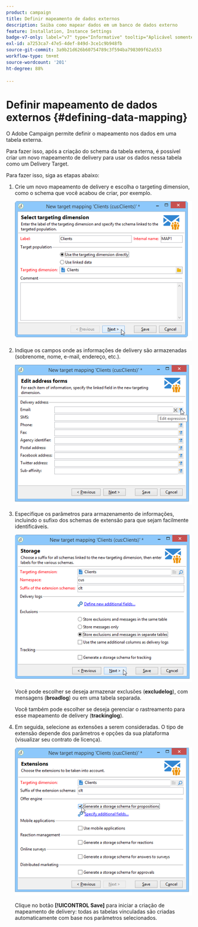 ```yaml
---
product: campaign
title: Definir mapeamento de dados externos
description: Saiba como mapear dados em um banco de dados externo
feature: Installation, Instance Settings
badge-v7-only: label="v7" type="Informative" tooltip="Aplicável somente ao Campaign Classic v7"
exl-id: a7253ca7-47e5-4def-849d-3ce1c9b948fb
source-git-commit: 3a9b21d626b60754789c3f594ba798309f62a553
workflow-type: tm+mt
source-wordcount: '201'
ht-degree: 88%

---
```


# Definir mapeamento de dados externos {#defining-data-mapping}



O Adobe Campaign permite definir o mapeamento nos dados em uma tabela externa.

Para fazer isso, após a criação do schema da tabela externa, é possível criar um novo mapeamento de delivery para usar os dados nessa tabela como um Delivery Target.

Para fazer isso, siga as etapas abaixo:

1. Crie um novo mapeamento de delivery e escolha o targeting dimension, como o schema que você acabou de criar, por exemplo.

   ![](assets/wf_new_mapping_create_fda.png)

1. Indique os campos onde as informações de delivery são armazenadas (sobrenome, nome, e-mail, endereço, etc.).

   ![](assets/wf_new_mapping_define_join.png)

1. Especifique os parâmetros para armazenamento de informações, incluindo o sufixo dos schemas de extensão para que sejam facilmente identificáveis.

   ![](assets/wf_new_mapping_define_names.png)

   Você pode escolher se deseja armazenar exclusões (**excludelog**), com mensagens (**broadlog**) ou em uma tabela separada.

   Você também pode escolher se deseja gerenciar o rastreamento para esse mapeamento de delivery (**trackinglog**).

1. Em seguida, selecione as extensões a serem consideradas. O tipo de extensão depende dos parâmetros e opções da sua plataforma (visualizar seu contrato de licença).

   ![](assets/wf_new_mapping_define_extensions.png)

   Clique no botão **[!UICONTROL Save]** para iniciar a criação de mapeamento de delivery: todas as tabelas vinculadas são criadas automaticamente com base nos parâmetros selecionados.

